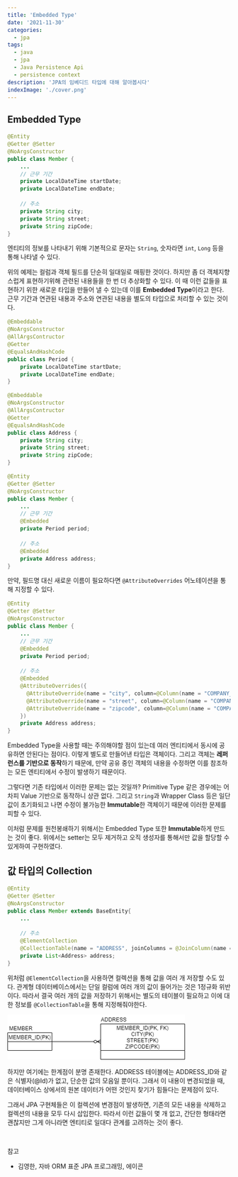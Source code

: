 ```yaml
---
title: 'Embedded Type'
date: '2021-11-30'
categories:
  - jpa
tags:
  - java
  - jpa
  - Java Persistence Api
  - persistence context
description: 'JPA의 임베디드 타입에 대해 알아봅시다'
indexImage: './cover.png'
---
```


## Embedded Type  

``` java
@Entity
@Getter @Setter
@NoArgsConstructor
public class Member {
    ...
    // 근무 기간
    private LocalDateTime startDate;
    private LocalDateTime endDate;

    // 주소
    private String city;
    private String street;
    private String zipCode;
}
```

엔티티의 정보를 나타내기 위해 기본적으로 문자는 ```String```, 
숫자라면 ```int```, ```Long``` 등을 통해 나타낼 수 있다. 

위의 예제는 컬럼과 객체 필드를 단순히 일대일로 매핑한 것이다. 
하지만 좀 더 객체지향스럽게 표현하기위해 관련된 내용들을 한 번 더 추상화할 수 있다.
이 때 이런 값들을 표현하기 위한 새로운 타입을 만들어 낼 수 있는데 이를 **Embedded Type**이라고 한다. 
근무 기간과 연관된 내용과 주소와 연관된 내용을 별도의 타입으로 처리할 수 있는 것이다. 

``` java
@Embeddable
@NoArgsConstructor
@AllArgsContructor
@Getter
@EqualsAndHashCode
public class Period {
    private LocalDateTime startDate;
    private LocalDateTime endDate;
}
```

``` java
@Embeddable
@NoArgsConstructor
@AllArgsContructor
@Getter
@EqualsAndHashCode
public class Address {
    private String city;
    private String street;
    private String zipCode;
}
```

``` java
@Entity
@Getter @Setter
@NoArgsConstructor
public class Member {
    ...
    // 근무 기간
    @Embedded
    private Period period;

    // 주소
    @Embedded
    private Address address;
}
```

만약, 필드명 대신 새로운 이름이 필요하다면 ```@AttributeOverrides``` 어노테이션을 통해 지정할 수 있다. 

``` java
@Entity
@Getter @Setter
@NoArgsConstructor
public class Member {
    ...
    // 근무 기간
    @Embedded
    private Period period;

    // 주소
    @Embedded
    @AttributeOverrides({
      @AttributeOverride(name = "city", column=@Column(name = "COMPANY_CITY")),
      @AttributeOverride(name = "street", column=@Column(name = "COMPANY_STREET")),
      @AttributeOverride(name = "zipcode", column=@Column(name = "COMPANY_ZIPCODE"))
    })
    private Address address;
}
```

Embedded Type을 사용할 때는 주의해야할 점이 있는데 여러 엔티티에서 동시에 공유하면 안된다는 점이다. 
이렇게 별도로 만들어낸 타입은 객체이다. 
그리고 객체는 **레퍼런스를 기반으로 동작**하기 때문에, 
만약 공유 중인 객체의 내용을 수정하면 이를 참조하는 모든 엔티티에서 수정이 발생하기 때문이다. 

그렇다면 기존 타입에서 이러한 문제는 없는 것일까? 
Primitive Type 같은 경우에는 어차피 Value 기반으로 동작하니 상관 없다. 
그리고 ```String```과 Wrapper Class 등은 일단 값이 초기화되고 나면 수정이 불가능한 **Immutable**한 객체이기 때문에 이러한 문제를 피할 수 있다. 

이처럼 문제를 원천봉쇄하기 위해서는 Embedded Type 또한 **Immutable**하게 만드는 것이 좋다. 
위에서는 setter는 모두 제거하고 오직 생성자를 통해서만 값을 할당할 수 있게하여 구현하였다. 


## 값 타입의 Collection  

``` java
@Entity
@Getter @Setter
@NoArgsConstructor
public class Member extends BaseEntity{
    ...
    
    // 주소
    @ElementCollection
    @CollectionTable(name = "ADDRESS", joinColumns = @JoinColumn(name = "MEMBER_ID"))
    private List<Address> address;
}
```

위처럼 ```@ElementCollection```을 사용하면 컬렉션을 통해 값을 여러 개 저장할 수도 있다. 
관계형 데이터베이스에서는 단일 컬럼에 여러 개의 값이 들어가는 것은 1정규화 위반이다. 
따라서 결국 여러 개의 값을 저장하기 위해서는 별도의 테이블이 필요하고 이에 대한 정보를 ```@CollectionTable```을 통해 지정해줘야한다. 

![member-address-collection](member-address-collection.png)  

하지만 여기에는 한계점이 분명 존재한다. 
ADDRESS 테이블에는 ADDRESS_ID와 같은 식별자(@Id)가 없고, 단순한 값의 모음일 뿐이다. 
그래서 이 내용이 변경되었을 때, 데이터베이스 상에서의 원본 데이터가 어떤 것인지 찾기가 힘들다는 문제점이 있다. 

그래서 JPA 구현체들은 이 컬렉션에 변경점이 발생하면, 기존의 모든 내용을 삭제하고 컬렉션의 내용을 모두 다시 삽입한다. 
따라서 이런 값들이 몇 개 없고, 간단한 형태라면 괜찮지만 그게 아니라면 엔티티로 일대다 관계를 고려하는 것이 좋다. 

<br/>

참고  
- 김영한, 자바 ORM 표준 JPA 프로그래밍, 에이콘